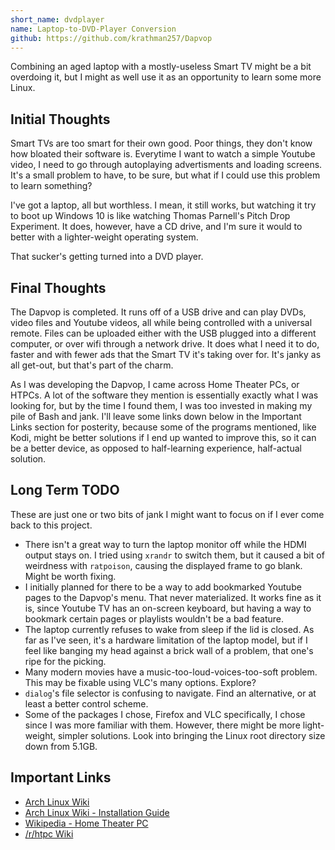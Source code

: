 ```yaml
---
short_name: dvdplayer
name: Laptop-to-DVD-Player Conversion
github: https://github.com/krathman257/Dapvop
---
```

Combining an aged laptop with a mostly-useless Smart TV might be a bit overdoing it, but I might as well use it as an opportunity to learn some more Linux.

## Initial Thoughts

Smart TVs are too smart for their own good. Poor things, they don't know how bloated their software is. Everytime I want to watch a simple Youtube video, I need to go through autoplaying advertisments and loading screens. It's a small problem to have, to be sure, but what if I could use this problem to learn something?

I've got a laptop, all but worthless. I mean, it still works, but watching it try to boot up Windows 10 is like watching Thomas Parnell's Pitch Drop Experiment. It does, however, have a CD drive, and I'm sure it would to better with a lighter-weight operating system.

That sucker's getting turned into a DVD player.

## Final Thoughts

The Dapvop is completed. It runs off of a USB drive and can play DVDs, video files and Youtube videos, all while being controlled with a universal remote. Files can be uploaded either with the USB plugged into a different computer, or over wifi through a network drive. It does what I need it to do, faster and with fewer ads that the Smart TV it's taking over for. It's janky as all get-out, but that's part of the charm.

As I was developing the Dapvop, I came across Home Theater PCs, or HTPCs. A lot of the software they mention is essentially exactly what I was looking for, but by the time I found them, I was too invested in making my pile of Bash and jank. I'll leave some links down below in the Important Links section for posterity, because some of the programs mentioned, like Kodi, might be better solutions if I end up wanted to improve this, so it can be a better device, as opposed to half-learning experience, half-actual solution.

## Long Term TODO

These are just one or two bits of jank I might want to focus on if I ever come back to this project.

- There isn't a great way to turn the laptop monitor off while the HDMI output stays on. I tried using `xrandr` to switch them, but it caused a bit of weirdness with `ratpoison`, causing the displayed frame to go blank. Might be worth fixing.
- I initially planned for there to be a way to add bookmarked Youtube pages to the Dapvop's menu. That never materialized. It works fine as it is, since Youtube TV has an on-screen keyboard, but having a way to bookmark certain pages or playlists wouldn't be a bad feature.
- The laptop currently refuses to wake from sleep if the lid is closed. As far as I've seen, it's a hardware limitation of the laptop model, but if I feel like banging my head against a brick wall of a problem, that one's ripe for the picking.
- Many modern movies have a music-too-loud-voices-too-soft problem. This may be fixable using VLC's many options. Explore?
- `dialog`'s file selector is confusing to navigate. Find an alternative, or at least a better control scheme.
- Some of the packages I chose, Firefox and VLC specifically, I chose since I was more familiar with them. However, there might be more light-weight, simpler solutions. Look into bringing the Linux root directory size down from 5.1GB.

## Important Links

- [Arch Linux Wiki](http://wiki.archlinux.org)
- [Arch Linux Wiki - Installation Guide](http://wiki.archlinux.org/title/Installation_guide)
- [Wikipedia - Home Theater PC](https://en.wikipedia.org/wiki/Home_theater_PC)
- [/r/htpc Wiki](https://r-htpc.github.io/wiki/)
